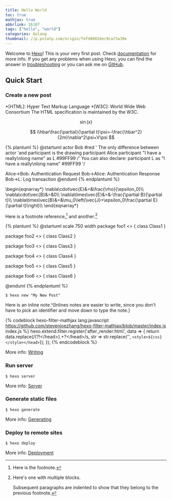 ```yaml
---
title: Hello World
toc: true
mathjax: true
abbrlink: 16107
tags: ["hello", "world"]
categories: Golang
thumbnail: //p.pstatp.com/origin/fefd00018ec9ca73a39e
---
```

Welcome to [Hexo](https://hexo.io/)! This is your very first post. Check [documentation](https://hexo.io/docs/) for more info. If you get any problems when using Hexo, you can find the answer in [troubleshooting](https://hexo.io/docs/troubleshooting.html) or you can ask me on [GitHub](https://github.com/hexojs/hexo/issues).

## Quick Start

### Create a new post

*[HTML]: Hyper Text Markup Language
*[W3C]:  World Wide Web Consortium
The HTML specification
is maintained by the W3C.

$$
\sin \left(x\right)
$$

$$
i\hbar\frac{\partial}{\partial t}\psi=-\frac{\hbar^2}{2m}\nabla^2\psi+V\psi
$$

{% plantuml %}
@startuml
actor Bob #red
' The only difference between actor
'and participant is the drawing
participant Alice
participant "I have a really\nlong name" as L #99FF99
/' You can also declare:
   participant L as "I have a really\nlong name"  #99FF99
  '/

Alice->Bob: Authentication Request
Bob->Alice: Authentication Response
Bob->L: Log transaction
@enduml
{% endplantuml %}

<!--more-->

\begin{eqnarray\*}
\nabla\cdot\vec{E}&=&\frac{\rho}{\epsilon_0}\\\\
\nabla\cdot\vec{B}&=&0\\\\
\nabla\times\vec{E}&=&-\frac{\partial B}{\partial t}\\\\
\nabla\times\vec{B}&=&\mu_0\left(\vec{J}+\epsilon_0\frac{\partial E}{\partial t}\right)\\\\
\end{eqnarray\*}

Here is a footnote reference,[^1] and another.[^longnote]

[^1]: Here is the footnote.

[^longnote]: Here's one with multiple blocks.

    Subsequent paragraphs are indented to show that they
belong to the previous footnote.

{% plantuml %}
@startuml
scale 750 width
package foo1 <<Node>> {
  class Class1
}

package foo2 <<Rectangle>> {
  class Class2
}

package foo3 <<Folder>> {
  class Class3
}

package foo4 <<Frame>> {
  class Class4
}

package foo5 <<Cloud>> {
  class Class5
}

package foo6 <<Database>> {
  class Class6
}

@enduml
{% endplantuml %}

``` console
$ hexo new "My New Post"
```

Here is an inline note.^[Inlines notes are easier to write, since you don't have to pick an identifier and move down to type the note.]

{% codeblock hexo-filter-mathjax lang:javascript https://github.com/stevenjoezhang/hexo-filter-mathjax/blob/master/index.js index.js %}
hexo.extend.filter.register('after_render:html', data => {
  return data.replace(/<head>(?!<\/head>).+?<\/head>/s, str => str.replace('</head>', `<style>${css}</style></head>`));
});
{% endcodeblock %}

More info: [Writing](https://hexo.io/docs/writing.html)

### Run server

``` console
$ hexo server
```

More info: [Server](https://hexo.io/docs/server.html)

### Generate static files

``` console
$ hexo generate
```

More info: [Generating](https://hexo.io/docs/generating.html)

### Deploy to remote sites

``` console
$ hexo deploy
```

More info: [Deployment](https://hexo.io/docs/one-command-deployment.html)

